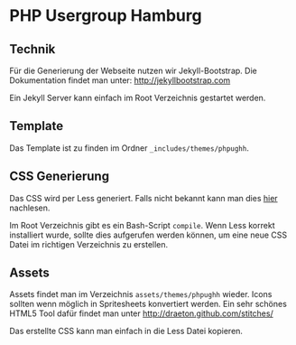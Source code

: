 # PHP Usergroup Hamburg

## Technik

Für die Generierung der Webseite nutzen wir Jekyll-Bootstrap. 
Die Dokumentation findet man unter: <http://jekyllbootstrap.com>

Ein Jekyll Server kann einfach im Root Verzeichnis gestartet werden.

## Template

Das Template ist zu finden im Ordner `_includes/themes/phpughh`.

## CSS Generierung

Das CSS wird per Less generiert. Falls nicht bekannt kann man dies [hier](http://lesscss.org/) nachlesen. 

Im Root Verzeichnis gibt es ein Bash-Script `compile`. Wenn Less korrekt installiert wurde, sollte dies
aufgerufen werden können, um eine neue CSS Datei im richtigen Verzeichnis zu erstellen.

## Assets

Assets findet man im Verzeichnis `assets/themes/phpughh` wieder. Icons sollten wenn möglich
in Spritesheets konvertiert werden. Ein sehr schönes HTML5 Tool dafür findet man unter <http://draeton.github.com/stitches/>

Das erstellte CSS kann man einfach in die Less Datei kopieren.

